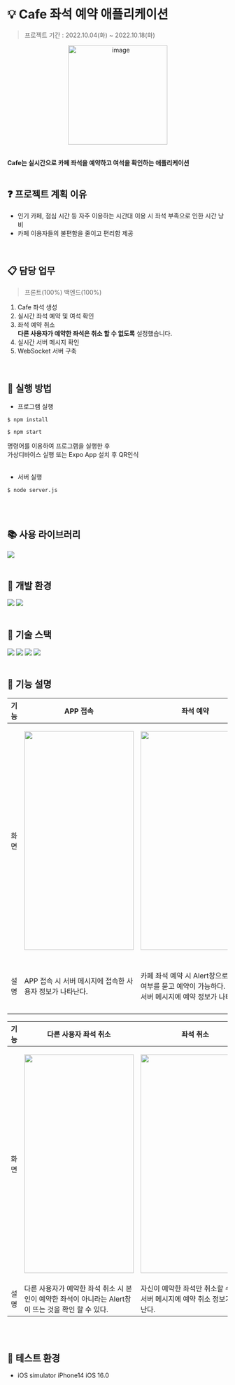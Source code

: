 # :bulb: Cafe 좌석 예약 애플리케이션

> 프로젝트 기간 : 2022.10.04(화) ~ 2022.10.18(화)
<div align="center">
  <img width="227" alt="image" src="https://user-images.githubusercontent.com/59152019/221555088-35ec1129-32e9-47e4-bbda-45530b6510aa.png">
</div>
<br/>

<b>Cafe는 실시간으로 카페 좌석을 예약하고 여석을 확인하는 애플리케이션</b>  
<br/>

## :question: 프로젝트 계획 이유
- 인기 카페, 점심 시간 등 자주 이용하는 시간대 이용 시 좌석 부족으로 인한 시간 낭비
- 카페 이용자들의 불편함을 줄이고 편리함 제공

<br/>

## :clipboard: 담당 업무
> 프론트(100%) 백엔드(100%)
1. Cafe 좌석 생성  
2. 실시간 좌석 예약 및 여석 확인
3. 좌석 예약 취소  
    <b>다른 사용자가 예약한 좌석은 취소 할 수 없도록</b> 설정했습니다.
4. 실시간 서버 메시지 확인
5. WebSocket 서버 구축

<br/>

## :link: 실행 방법

- 프로그램 실행
```
$ npm install
```
```
$ npm start
```
명령어를 이용하여 프로그램을 실행한 후  
가상디바이스 실행 또는 Expo App 설치 후 QR인식  
<br/>
- 서버 실행
```
$ node server.js
```
<br/>
<br/>

## :books: 사용 라이브러리
<img src="https://img.shields.io/badge/Expo-000020??style=flat-square&logo=Expo&logoColor=white"/>
<br/>
<br/>

## :file_folder: 개발 환경
<img src="https://img.shields.io/badge/Visual Studio Code-007ACC??style=flat-square&logo=Visual Studio Code&logoColor=white"/> <img src="https://img.shields.io/badge/Xcode-147EFB??style=flat-square&logo=Xcode&logoColor=white"/>
<br/>
<br/>

## :hammer: 기술 스택
<img src="https://img.shields.io/badge/HTML5-E34F26??style=flat-square&logo=HTML5&logoColor=white"/> <img src="https://img.shields.io/badge/CSS3-1572B6??style=flat-square&logo=CSS3&logoColor=white"/> <img src="https://img.shields.io/badge/JavaScript-F7DF1E??style=flat-square&logo=JavaScript&logoColor=white"/> <img src="https://img.shields.io/badge/React-61DAFB??style=flat-square&logo=React&logoColor=white"/> 
<br/>
<br/>

## :eyes: 기능 설명
기능|APP 접속|좌석 예약|다른 사용자 좌석 예약|
|------|---|---|---|
|화면|<p align="center"><img width="250" height="500" src="https://user-images.githubusercontent.com/59152019/205920717-1d651a03-6c5b-4371-bfc2-c043a0727b15.gif" /></p>|<p align="center"><img width="250" height="500" src="https://user-images.githubusercontent.com/59152019/205920726-c3137965-1b89-432e-b86c-5e6a70309f7f.gif" /></p>|<p align="center"><img width="250" height="500" src="https://user-images.githubusercontent.com/59152019/205920749-99eb3d87-9dff-4f0d-abb1-fe3e6e8724b9.gif" /></p>|
|설명|APP 접속 시 서버 메시지에 접속한 사용자 정보가 나타난다.|카페 좌석 예약 시 Alert창으로 예약 여부를 묻고 예약이 가능하다.<br/> 서버 메시지에 예약 정보가 나타난다.|다른 사용자가 카페 좌석 예약하는 것도 실시간으로 화면에 표시되는 것을 확인 할 수 있다.<br/> 서버 메시지에 다른 사용자의 예약 정보를 확인할 수 있다.|다른 사용자가 예약한 좌석 취소 시 본인이 예약한 좌석이 아니라는 Alert창이 뜨는 것을 확인 할 수 있다.|자신이 예약한 좌석만 취소할 수 있다.<br/> 서버 메시지에 예약 취소 정보가 나타난다.|

기능|다른 사용자 좌석 취소|좌석 취소|
|------|---|---|
|화면|<p align="center"><img width="250" height="500" src="https://user-images.githubusercontent.com/59152019/205920752-8e2883be-854f-4ee2-9a9f-468f07015c4b.gif" /></p>|<p align="center"><img width="250" height="500" src="https://user-images.githubusercontent.com/59152019/205920758-bb2ec382-911f-419a-9f33-14db877d36b0.gif" /></p>|
|설명|다른 사용자가 예약한 좌석 취소 시 본인이 예약한 좌석이 아니라는 Alert창이 뜨는 것을 확인 할 수 있다.|자신이 예약한 좌석만 취소할 수 있다.<br/> 서버 메시지에 예약 취소 정보가 나타난다.|
<br/>
<br/>

## :page_facing_up: 테스트 환경
- iOS simulator iPhone14 iOS 16.0
